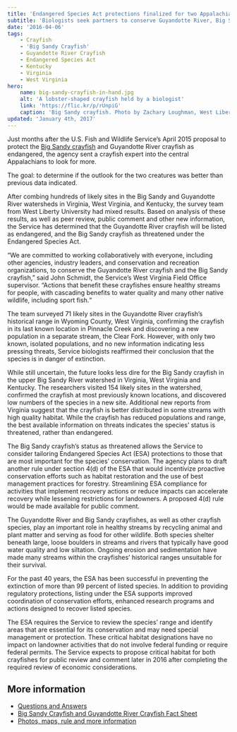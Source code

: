 ```yaml
---
title: 'Endangered Species Act protections finalized for two Appalachian crayfishes in Kentucky, Virginia and West Virginia'
subtitle: 'Biologists seek partners to conserve Guyandotte River, Big Sandy crayfishes'
date: '2016-04-06'
tags:
    - Crayfish
    - 'Big Sandy Crayfish'
    - Guyandotte River Crayfish
    - Endangered Species Act
    - Kentucky
    - Virginia
    - West Virginia
hero:
    name: big-sandy-crayfish-in-hand.jpg
    alt: 'A lobster-shaped crayfish held by a biologist'
    link: 'https://flic.kr/p/rUnpiG'
    caption: 'Big Sandy crayfish. Photo by Zachary Loughman, West Liberty University.'
updated: 'January 4th, 2017'
---
```


Just months after the U.S. Fish and Wildlife Service’s April 2015 proposal to protect the [Big Sandy crayfish](/wildlife/crustaceans/big-sandy-crayfish) and Guyandotte River crayfish as endangered, the agency sent a crayfish expert into the central Appalachians to look for more.

The goal: to determine if the outlook for the two creatures was better than previous data indicated.

After combing hundreds of likely sites in the Big Sandy and Guyandotte River watersheds in Virginia, West Virginia, and Kentucky, the survey team from West Liberty University had mixed results. Based on analysis of these results, as well as peer review, public comment and other new information, the Service has determined that the Guyandotte River crayfish will be listed as endangered, and the Big Sandy crayfish as threatened under the Endangered Species Act.

“We are committed to working collaboratively with everyone, including other agencies, industry leaders, and conservation and recreation organizations, to conserve the Guyandotte River crayfish and the Big Sandy crayfish,” said John Schmidt, the Service’s West Virginia Field Office supervisor. “Actions that benefit these crayfishes ensure healthy streams for people, with cascading benefits to water quality and many other native wildlife, including sport fish.“

The team surveyed 71 likely sites in the Guyandotte River crayfish’s historical range in Wyoming County, West Virginia, confirming the crayfish in its last known location in Pinnacle Creek and discovering a new population in a separate stream, the Clear Fork. However, with only two known, isolated populations, and no new information indicating less pressing threats, Service biologists reaffirmed their conclusion that the species is in danger of extinction.

While still uncertain, the future looks less dire for the Big Sandy crayfish in the upper Big Sandy River watershed in Virginia, West Virginia and Kentucky. The researchers visited 154 likely sites in the watershed, confirmed the crayfish at most previously known locations, and discovered low numbers of the species in a new site. Additional new reports from Virginia suggest that the crayfish is better distributed in some streams with high quality habitat. While the crayfish has reduced populations and range, the best available information on threats indicates the species’ status is threatened, rather than endangered.

The Big Sandy crayfish’s status as threatened allows the Service to consider tailoring Endangered Species Act (ESA) protections to those that are most important for the species’ conservation. The agency plans to draft another rule under section 4(d) of the ESA that would incentivize proactive conservation efforts such as habitat restoration and the use of best management practices for forestry. Streamlining ESA compliance for activities that implement recovery actions or reduce impacts can accelerate recovery while lessening restrictions for landowners. A proposed 4(d) rule would be made available for public comment.

The Guyandotte River and Big Sandy crayfishes, as well as other crayfish species, play an important role in healthy streams by recycling animal and plant matter and serving as food for other wildlife. Both species shelter beneath large, loose boulders in streams and rivers that typically have good water quality and low siltation. Ongoing erosion and sedimentation have made many streams within the crayfishes’ historical ranges unsuitable for their survival.

For the past 40 years, the ESA has been successful in preventing the extinction of more than 99 percent of listed species. In addition to providing regulatory protections, listing under the ESA supports improved coordination of conservation efforts, enhanced research programs and actions designed to recover listed species.

The ESA requires the Service to review the species’ range and identify areas that are essential for its conservation and may need special management or protection. These critical habitat designations have no impact on landowner activities that do not involve federal funding or require federal permits. The Service expects to propose critical habitat for both crayfishes for public review and comment later in 2016 after completing the required review of economic considerations.

## More information

  - [Questions and Answers](/faq/endangered-species-act-protects-two-appalachian-crayfish)
  - [Big Sandy Crayfish and Guyandotte River Crayfish Fact Sheet](/pdf/fact-sheet/big-sandy-crayfish-guyandotte-river-crayfish.pdf)
  - [Photos, maps, rule and more information](https://www.fws.gov/northeast/crayfish)
